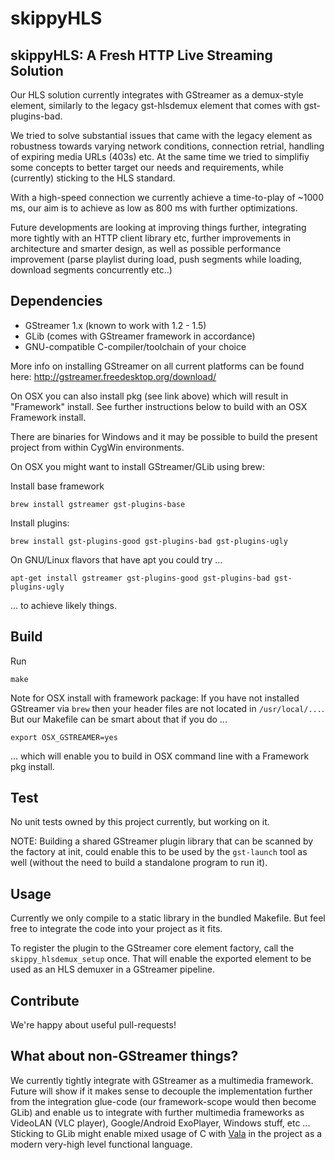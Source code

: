 # skippyHLS 

## skippyHLS: A Fresh HTTP Live Streaming Solution

Our HLS solution currently integrates with GStreamer as a demux-style element, similarly to the legacy gst-hlsdemux element that comes with gst-plugins-bad. 

We tried to solve substantial issues that came with the legacy element as robustness towards varying network conditions, connection retrial, handling of expiring media URLs (403s) etc. At the same time we tried to simplifiy some concepts to better target our needs and requirements, while (currently) sticking to the HLS standard.

With a high-speed connection we currently achieve a time-to-play of ~1000 ms, our aim is to achieve as low as 800 ms with further optimizations.

Future developments are looking at improving things further, integrating more tightly with an HTTP client library etc, further improvements in architecture and smarter design, as well as possible performance improvement (parse playlist during load, push segments while loading, download segments concurrently etc..)

## Dependencies

* GStreamer 1.x (known to work with 1.2 - 1.5)
* GLib (comes with GStreamer framework in accordance)
* GNU-compatible C-compiler/toolchain of your choice

More info on installing GStreamer on all current platforms can be found here: http://gstreamer.freedesktop.org/download/

On OSX you can also install pkg (see link above) which will result in "Framework" install. See further instructions below to build with an OSX Framework install.

There are binaries for Windows and it may be possible to build the present project from within CygWin environments.

On OSX you might want to install GStreamer/GLib using brew:

Install base framework
```
brew install gstreamer gst-plugins-base
```

Install plugins:
```
brew install gst-plugins-good gst-plugins-bad gst-plugins-ugly
```

On GNU/Linux flavors that have apt you could try ...
```
apt-get install gstreamer gst-plugins-good gst-plugins-bad gst-plugins-ugly
```
... to achieve likely things.

## Build

Run
```
make
```

Note for OSX install with framework package: If you have not installed GStreamer via `brew` then your header files are not located in `/usr/local/...`. But our Makefile can be smart about that if you do ...
```
export OSX_GSTREAMER=yes
```
... which will enable you to build in OSX command line with a Framework pkg install.

## Test

No unit tests owned by this project currently, but working on it. 

NOTE: Building a shared GStreamer plugin library that can be scanned by the factory at init, could enable this to be used by the `gst-launch` tool as well (without the need to build a standalone program to run it).

## Usage

Currently we only compile to a static library in the bundled Makefile. But feel free to integrate the code into your project as it fits.

To register the plugin to the GStreamer core element factory, call the `skippy_hlsdemux_setup` once. That will enable the exported element to be used as an HLS demuxer in a GStreamer pipeline.

## Contribute

We're happy about useful pull-requests!

## What about non-GStreamer things?

We currently tightly integrate with GStreamer as a multimedia framework. Future will show if it makes sense to decouple the implementation further from the integration glue-code (our framework-scope would then become GLib) and enable us to integrate with further multimedia frameworks as VideoLAN (VLC player), Google/Android ExoPlayer, Windows stuff, etc ... Sticking to GLib might enable mixed usage of C with [Vala](https://wiki.gnome.org/Projects/Vala) in the project as a modern very-high level functional language.


